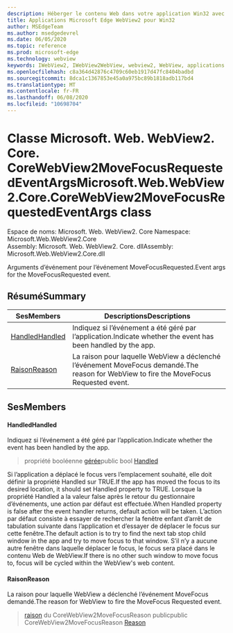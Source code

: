 ```yaml
---
description: Héberger le contenu Web dans votre application Win32 avec le contrôle Microsoft Edge WebView2
title: Applications Microsoft Edge WebView2 pour Win32
author: MSEdgeTeam
ms.author: msedgedevrel
ms.date: 06/05/2020
ms.topic: reference
ms.prod: microsoft-edge
ms.technology: webview
keywords: IWebView2, IWebView2WebView, webview2, WebView, applications Win32, Win32, Edge, ICoreWebView2, ICoreWebView2Controller, contrôle de navigateur, html Edge
ms.openlocfilehash: c8a364d42876c4709c60eb1917d47fc8404badbd
ms.sourcegitcommit: 8dca1c1367853e45a0a975bc89b1818adb117bd4
ms.translationtype: MT
ms.contentlocale: fr-FR
ms.lasthandoff: 06/08/2020
ms.locfileid: "10698704"
---
```

# <span data-ttu-id="e5d45-104">Classe Microsoft. Web. WebView2. Core. CoreWebView2MoveFocusRequestedEventArgs</span><span class="sxs-lookup"><span data-stu-id="e5d45-104">Microsoft.Web.WebView2.Core.CoreWebView2MoveFocusRequestedEventArgs class</span></span> 

<span data-ttu-id="e5d45-105">Espace de noms: Microsoft. Web. WebView2. Core </span><span class="sxs-lookup"><span data-stu-id="e5d45-105">Namespace: Microsoft.Web.WebView2.Core</span></span>\
<span data-ttu-id="e5d45-106">Assembly: Microsoft. Web. WebView2. Core. dll</span><span class="sxs-lookup"><span data-stu-id="e5d45-106">Assembly: Microsoft.Web.WebView2.Core.dll</span></span>

<span data-ttu-id="e5d45-107">Arguments d’événement pour l’événement MoveFocusRequested.</span><span class="sxs-lookup"><span data-stu-id="e5d45-107">Event args for the MoveFocusRequested event.</span></span>

## <span data-ttu-id="e5d45-108">Résumé</span><span class="sxs-lookup"><span data-stu-id="e5d45-108">Summary</span></span>

 <span data-ttu-id="e5d45-109">Ses</span><span class="sxs-lookup"><span data-stu-id="e5d45-109">Members</span></span>                        | <span data-ttu-id="e5d45-110">Descriptions</span><span class="sxs-lookup"><span data-stu-id="e5d45-110">Descriptions</span></span>
--------------------------------|---------------------------------------------
[<span data-ttu-id="e5d45-111">Handled</span><span class="sxs-lookup"><span data-stu-id="e5d45-111">Handled</span></span>](#handled) | <span data-ttu-id="e5d45-112">Indiquez si l’événement a été géré par l’application.</span><span class="sxs-lookup"><span data-stu-id="e5d45-112">Indicate whether the event has been handled by the app.</span></span>
[<span data-ttu-id="e5d45-113">Raison</span><span class="sxs-lookup"><span data-stu-id="e5d45-113">Reason</span></span>](#reason) | <span data-ttu-id="e5d45-114">La raison pour laquelle WebView a déclenché l’événement MoveFocus demandé.</span><span class="sxs-lookup"><span data-stu-id="e5d45-114">The reason for WebView to fire the MoveFocus Requested event.</span></span>

## <span data-ttu-id="e5d45-115">Ses</span><span class="sxs-lookup"><span data-stu-id="e5d45-115">Members</span></span>

#### <span data-ttu-id="e5d45-116">Handled</span><span class="sxs-lookup"><span data-stu-id="e5d45-116">Handled</span></span> 

<span data-ttu-id="e5d45-117">Indiquez si l’événement a été géré par l’application.</span><span class="sxs-lookup"><span data-stu-id="e5d45-117">Indicate whether the event has been handled by the app.</span></span>

> <span data-ttu-id="e5d45-118">propriété booléenne [gérée](#handled)</span><span class="sxs-lookup"><span data-stu-id="e5d45-118">public bool [Handled](#handled)</span></span>

<span data-ttu-id="e5d45-119">Si l’application a déplacé le focus vers l’emplacement souhaité, elle doit définir la propriété Handled sur TRUE.</span><span class="sxs-lookup"><span data-stu-id="e5d45-119">If the app has moved the focus to its desired location, it should set Handled property to TRUE.</span></span> <span data-ttu-id="e5d45-120">Lorsque la propriété Handled a la valeur false après le retour du gestionnaire d’événements, une action par défaut est effectuée.</span><span class="sxs-lookup"><span data-stu-id="e5d45-120">When Handled property is false after the event handler returns, default action will be taken.</span></span> <span data-ttu-id="e5d45-121">L’action par défaut consiste à essayer de rechercher la fenêtre enfant d’arrêt de tabulation suivante dans l’application et d’essayer de déplacer le focus sur cette fenêtre.</span><span class="sxs-lookup"><span data-stu-id="e5d45-121">The default action is to try to find the next tab stop child window in the app and try to move focus to that window.</span></span> <span data-ttu-id="e5d45-122">S’il n’y a aucune autre fenêtre dans laquelle déplacer le focus, le focus sera placé dans le contenu Web de WebView.</span><span class="sxs-lookup"><span data-stu-id="e5d45-122">If there is no other such window to move focus to, focus will be cycled within the WebView's web content.</span></span>

#### <span data-ttu-id="e5d45-123">Raison</span><span class="sxs-lookup"><span data-stu-id="e5d45-123">Reason</span></span> 

<span data-ttu-id="e5d45-124">La raison pour laquelle WebView a déclenché l’événement MoveFocus demandé.</span><span class="sxs-lookup"><span data-stu-id="e5d45-124">The reason for WebView to fire the MoveFocus Requested event.</span></span>

> <span data-ttu-id="e5d45-125">[raison](#reason) du CoreWebView2MoveFocusReason public</span><span class="sxs-lookup"><span data-stu-id="e5d45-125">public CoreWebView2MoveFocusReason [Reason](#reason)</span></span>

